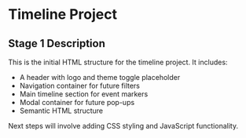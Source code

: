 # Timeline Project

## Stage 1 Description

This is the initial HTML structure for the timeline project. It includes:

- A header with logo and theme toggle placeholder
- Navigation container for future filters
- Main timeline section for event markers
- Modal container for future pop-ups
- Semantic HTML structure

Next steps will involve adding CSS styling and JavaScript functionality.